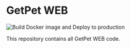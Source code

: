 # GetPet WEB
![Build Docker image and Deploy to production](https://github.com/GotPet/getpet-web/workflows/Build%20Docker%20image%20and%20Deploy%20to%20production/badge.svg?branch=master)

This repository contains all GetPet WEB code. 
